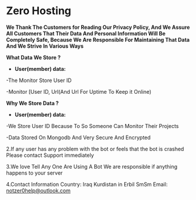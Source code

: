 # Zero Hosting

**We Thank The Customers for Reading Our Privacy Policy, And We Assure All Customers That Their Data And Personal Information Will Be Completely Safe, Because We Are Responsible For Maintaining That Data And We Strive In Various Ways**

**__What Data We Store ?__**
 
- **User(member) data:**

-The Monitor Store User ID  

-Monitor [User ID, Url(And Url For Uptime To Keep it Online)

**__Why We Store Data ?__**

- **User(member) data:**

-We Store User ID Because To So Someone Can Monitor Their Projects

-Data Stored On Mongodb And Very Secure And Encrypted


2.If any user has any problem with the bot or feels that the bot is crashed Please contact Support immediately

3.We love Tell Any One Are Using A Bot We are responsible if anything happens to your server

4.Contact Information
Country: Iraq
Kurdistan in Erbil
SmSm
Email: notzer0help@outlook.com
